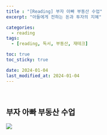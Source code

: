 ```yaml
---
title : "[Reading] 부자 아빠 부동산 수업"
excerpt: "아들에게 전하는 돈과 투자의 지혜"

categories:
  - reading
tags:
  - [reading, 독서, 부동산, 재테크]

toc: true
toc_sticky: true

date: 2024-01-04
last_modified_at: 2024-01-04
---
```

<br>

## 부자 아빠 부동산 수업
<img src="https://github.com/dtwogud/dtwogud.github.io/assets/81230679/48c775da-79b9-423f-a35a-3841f35648ad" />
